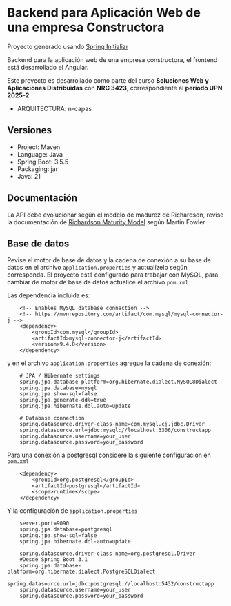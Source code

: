 # Backend para Aplicación Web de una empresa Constructora

Proyecto generado usando [Spring Initializr](https://start.spring.io/)

Backend para la aplicación web de una empresa constructora, el frontend está desarrollado el Angular.

Este proyecto es desarrollado como parte del curso <b>Soluciones Web y Aplicaciones Distribuidas</b> con <b>NRC 3423</b>, correspondiente al <b>período UPN 2025-2</b>
- ARQUITECTURA: n-capas
## Versiones

- Project: Maven
- Language: Java
- Spring Boot: 3.5.5
- Packaging: jar
- Java: 21

## Documentación
La API debe evolucionar según el modelo de madurez de Richardson, revise la documentación de [Richardson Maturity Model](https://martinfowler.com/articles/richardsonMaturityModel.html) según Martin Fowler

## Base de datos
Revise el motor de base de datos y la cadena de conexión a su base de datos en el archivo `application.properties` y actualízelo según corresponda. El proyecto está configurado para trabajar con MySQL, para cambiar de motor de base de datos actualice el archivo `pom.xml`

Las dependencia incluida es:
```
    <!-- Enables MySQL database connection -->
    <!-- https://mvnrepository.com/artifact/com.mysql/mysql-connector-j -->
    <dependency>
        <groupId>com.mysql</groupId>
        <artifactId>mysql-connector-j</artifactId>
        <version>9.4.0</version>
    </dependency>
```

y en el archivo `application.properties` agregue la cadena de conexión:
```
    # JPA / Hibernate settings
    spring.jpa.database-platform=org.hibernate.dialect.MySQL8Dialect
    spring.jpa.database=mysql
    spring.jpa.show-sql=false
    spring.jpa.generate-ddl=true
    spring.jpa.hibernate.ddl.auto=update
    
    # Database connection
    spring.datasource.driver-class-name=com.mysql.cj.jdbc.Driver
    spring.datasource.url=jdbc:mysql://localhost:3306/constructapp
    spring.datasource.username=your_user
    spring.datasource.password=your_password
```

Para una conexión a postgresql considere la siguiente configuración en `pom.xml`
```
    <dependency>
        <groupId>org.postgresql</groupId>
        <artifactId>postgresql</artifactId>
        <scope>runtime</scope>
    </dependency>
```
Y la configuración de `application.properties`
```
    server.port=9090
    spring.jpa.database=postgresql
    spring.jpa.show-sql=false
    spring.jpa.hibernate.ddl-auto=update
    
    spring.datasource.driver-class-name=org.postgresql.Driver
    #Desde Spring Boot 3.1
    spring.jpa.database-platform=org.hibernate.dialect.PostgreSQLDialect
    spring.datasource.url=jdbc:postgresql://localhost:5432/constructapp
    spring.datasource.username=your_user
    spring.datasource.password=your_password
```